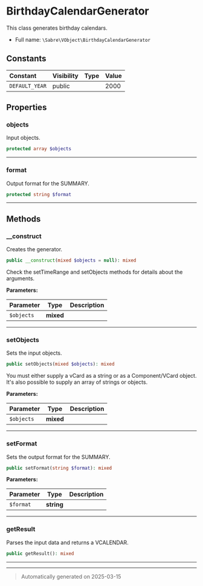 
# BirthdayCalendarGenerator

This class generates birthday calendars.



* Full name: `\Sabre\VObject\BirthdayCalendarGenerator`


## Constants

| Constant | Visibility | Type | Value |
|:---------|:-----------|:-----|:------|
|`DEFAULT_YEAR`|public| |2000|

## Properties


### objects

Input objects.

```php
protected array $objects
```






***

### format

Output format for the SUMMARY.

```php
protected string $format
```






***

## Methods


### __construct

Creates the generator.

```php
public __construct(mixed $objects = null): mixed
```

Check the setTimeRange and setObjects methods for details about the
arguments.






**Parameters:**

| Parameter | Type | Description |
|-----------|------|-------------|
| `$objects` | **mixed** |  |





***

### setObjects

Sets the input objects.

```php
public setObjects(mixed $objects): mixed
```

You must either supply a vCard as a string or as a Component/VCard object.
It's also possible to supply an array of strings or objects.






**Parameters:**

| Parameter | Type | Description |
|-----------|------|-------------|
| `$objects` | **mixed** |  |





***

### setFormat

Sets the output format for the SUMMARY.

```php
public setFormat(string $format): mixed
```








**Parameters:**

| Parameter | Type | Description |
|-----------|------|-------------|
| `$format` | **string** |  |





***

### getResult

Parses the input data and returns a VCALENDAR.

```php
public getResult(): mixed
```












***


***
> Automatically generated on 2025-03-15
